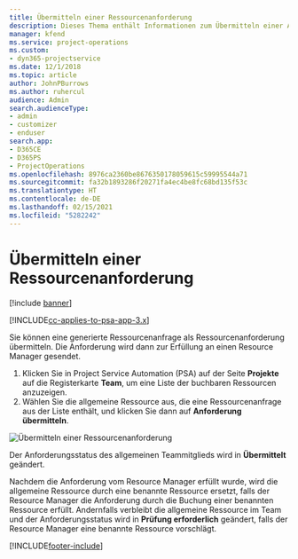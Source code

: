 ```yaml
---
title: Übermitteln einer Ressourcenanforderung
description: Dieses Thema enthält Informationen zum Übermitteln einer Anforderung für eine Projektressource.
manager: kfend
ms.service: project-operations
ms.custom:
- dyn365-projectservice
ms.date: 12/1/2018
ms.topic: article
author: JohnPBurrows
ms.author: ruhercul
audience: Admin
search.audienceType:
- admin
- customizer
- enduser
search.app:
- D365CE
- D365PS
- ProjectOperations
ms.openlocfilehash: 8976ca2360be8676350178059615c59995544a71
ms.sourcegitcommit: fa32b1893286f20271fa4ec4be8fc68bd135f53c
ms.translationtype: HT
ms.contentlocale: de-DE
ms.lasthandoff: 02/15/2021
ms.locfileid: "5282242"
---
```

# <a name="submitting-a-resource-request"></a>Übermitteln einer Ressourcenanforderung

[!include [banner](../includes/psa-now-project-operations.md)]

[!INCLUDE[cc-applies-to-psa-app-3.x](../includes/cc-applies-to-psa-app-3x.md)]

Sie können eine generierte Ressourcenanfrage als Ressourcenanforderung übermitteln. Die Anforderung wird dann zur Erfüllung an einen Resource Manager gesendet.

1. Klicken Sie in Project Service Automation (PSA) auf der Seite **Projekte** auf die Registerkarte **Team**, um eine Liste der buchbaren Ressourcen anzuzeigen. 
2. Wählen Sie die allgemeine Ressource aus, die eine Ressourcenanfrage aus der Liste enthält, und klicken Sie dann auf **Anforderung übermitteln**.

![Übermitteln einer Ressourcenanforderung](media/RM-how-to-18.png)

Der Anforderungsstatus des allgemeinen Teammitglieds wird in **Übermittelt** geändert.

Nachdem die Anforderung vom Resource Manager erfüllt wurde, wird die allgemeine Ressource durch eine benannte Ressource ersetzt, falls der Resource Manager die Anforderung durch die Buchung einer benannten Ressource erfüllt. Andernfalls verbleibt die allgemeine Ressource im Team und der Anforderungsstatus wird in **Prüfung erforderlich** geändert, falls der Resource Manager eine benannte Ressource vorschlägt.


[!INCLUDE[footer-include](../includes/footer-banner.md)]